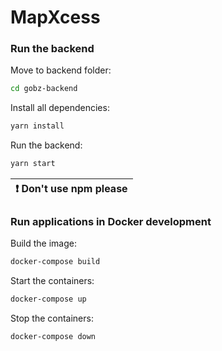 # MapXcess
### Run the backend
Move to backend folder:
```bash
cd gobz-backend
```
Install all dependencies:
```bash
yarn install
```
Run the backend:
```bash
yarn start
```

| :exclamation:  Don't use npm please   |
|-----------------------------------------|
### Run applications in Docker development
Build the image:
```bash
docker-compose build
```
Start the containers:
```bash
docker-compose up
```
Stop the containers:
```bash
docker-compose down
```

